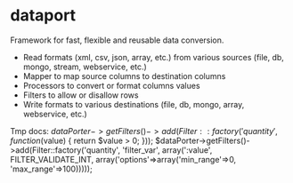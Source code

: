 dataport
========

Framework for fast, flexible and reusable data conversion.

- Read formats (xml, csv, json, array, etc.) from various sources (file, db, mongo, stream, webservice, etc.)
- Mapper to map source columns to destination columns
- Processors to convert or format columns values
- Filters to allow or disallow rows
- Write formats to various destinations (file, db, mongo, array, webservice, etc.)



Tmp docs:
$dataPorter->getFilters()->add(Filter::factory('quantity', function($value) { return $value > 0; }));
$dataPorter->getFilters()->add(Filter::factory('quantity', 'filter_var', array(':value', FILTER_VALIDATE_INT, array('options'=>array('min_range'=>0, 'max_range'=>100)))));
